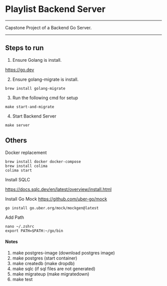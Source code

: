 # Playlist Backend Server
-------------------------
Capstone Project of a Backend Go Server.

-------------------------
## Steps to run

1. Ensure Golang is install.

https://go.dev

2.  Ensure golang-migrate is install.

```
brew install golang-migrate
```

3. Run the following cmd for setup

```
make start-and-migrate
```

4. Start Backend Server

```
make server
```

## Others

Docker replacement
```
brew install docker docker-compose
brew install colima
colima start
```

Install SQLC

https://docs.sqlc.dev/en/latest/overview/install.html

Install Go Mock
https://github.com/uber-go/mock

```
go install go.uber.org/mock/mockgen@latest
```

Add Path

```
nano ~/.zshrc
export PATH=$PATH:~/go/bin
```


#### Notes
1. make postgres-image (download postgres image)
2. make postgres (start container)
3. make createdb (make dropdb)
4. make sqlc (if sql files are not generated)
5. make migrateup (make migratedown)
6. make test